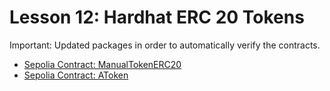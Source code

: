 # Lesson 12: Hardhat ERC 20 Tokens

Important: Updated packages in order to automatically verify the contracts.

-   [Sepolia Contract: ManualTokenERC20](https://sepolia.etherscan.io/address/0x9496E900afbB059211694A6F1055fC583A7c3E65)
-   [Sepolia Contract: AToken](https://sepolia.etherscan.io/address/0xa84e778067d0ece6d64c9769e2f9b3647b09fb96)

